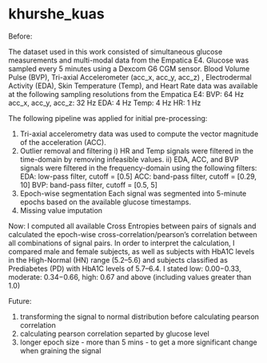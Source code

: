 # khurshe_kuas
Before:

The dataset used in this work consisted of simultaneous glucose measurements and multi-modal data from the Empatica E4. 
Glucose was sampled every 5 minutes using a Dexcom G6 CGM sensor. 
Blood Volume Pulse (BVP), Tri-axial Accelerometer (acc_x, acc_y, acc_z) , Electrodermal Activity (EDA), Skin Temperature (Temp), and Heart Rate data was available at the following sampling resolutions from the Empatica E4:
BVP: 64 Hz
acc_x, acc_y, acc_z: 32 Hz
EDA: 4 Hz
Temp: 4 Hz
HR: 1 Hz

The following pipeline was applied for initial pre-processing:
1) Tri-axial accelerometry data was used to compute the vector magnitude of the acceleration (ACC).
2) Outlier removal and filtering
  i) HR and Temp signals were filtered in the time-domain by removing infeasible values.
  ii) EDA, ACC, and BVP signals were filtered in the frequency-domain using the following filters:
      EDA: low-pass filter, cutoff = [0.5]​
      ACC: band-pass filter, cutoff = [0.29, 10]​
      BVP: band-pass filter, cutoff = [0.5, 5]
3) Epoch-wise segmentation
   Each signal was segmented into 5-minute epochs based on the available glucose timestamps.
4) Missing value imputation

Now:
I computed all available Cross Entropies between pairs of signals and calculated the epoch-wise cross-correlation/pearson’s correlation between all combinations of signal pairs. In order to interpret the calculation, I compared male and female subjects, as well as subjects with HbA1C levels in the High-Normal (HN) range (5.2–5.6) and subjects classified as Prediabetes (PD) with HbA1C levels of 5.7–6.4. I stated low: 0.00−0.33, moderate: 0.34−0.66, high: 0.67 and above (including values greater than 1.0)


Future:
1) transforming the signal to normal distribution before calculating pearson correlation
2) calculating pearson correlation separted by glucose level
3) longer epoch size - more than 5 mins - to get a more significant change when graining the signal
